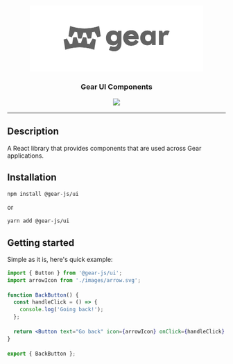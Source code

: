 <p align="center">
  <a href="https://gear-tech.io">
    <img src="https://github.com/gear-tech/gear/blob/master/images/logo-grey.png" width="400" alt="GEAR">
  </a>
</p>
<h3 align="center">
    Gear UI Components
</h3>
<p align=center>
    <a href="https://github.com/gear-tech/gear-js/blob/master/LICENSE"><img src="https://img.shields.io/badge/License-GPL%203.0-success"></a>
</p>
<hr>

## Description

A React library that provides components that are used across Gear applications.

## Installation

```sh
npm install @gear-js/ui
```

or

```sh
yarn add @gear-js/ui
```

## Getting started

Simple as it is, here's quick example:

```jsx
import { Button } from '@gear-js/ui';
import arrowIcon from './images/arrow.svg';

function BackButton() {
  const handleClick = () => {
    console.log('Going back!');
  };

  return <Button text="Go back" icon={arrowIcon} onClick={handleClick} />;
}

export { BackButton };
```
